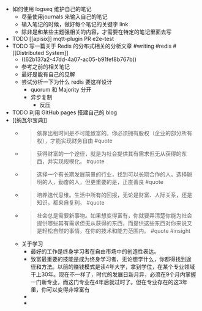 - 如何使用 logseq 维护自己的笔记
	- 尽量使用journals 来输入自己的笔记
	- 输入笔记的时候，做好每个笔记的关键字 link
	- 除非是和某些主题强相关的内容，才需要在特定的笔记里面去写
- TODO [[apisix]] mqtt-plugin PR e2e-test
- TODO 写一篇关于 Redis 的分布式相关的分析文章 #writing #redis #[[Distributed System]]
	- ((62b137a2-47dd-4a07-ac05-b91fef8b767b))
	- 参考之前的相关笔记
	- 最好是能有自己的见解
	- 尝试分析一下为什么 redis 要这样设计
		- quorum 和 Majority 分开
		- 异步复制
			- 反压
- TODO 利用 GitHub pages 搭建自己的 blog
- [[纳瓦尔宝典]]
	- > 依靠出租时间是不可能致富的。你必须拥有股权（企业的部分所有权），才能实现财务自由 #quote
	- > 获得财富的一个途径，就是为社会提供其有需求但无从获得的东西，并实现规模化。 #quote
	- > 选择一个有长期发展前景的行业，找到可以长期合作的人。选择聪明的人，勤奋的人，但更重要的是，正直善良 #quote
	- > 培养迭代思维。生活中所有的回报，无论是财富、人际关系，还是知识，都来自复利。 #quote
	- > 社会总是需要新事物。如果想变得富有，你就要弄清楚你能为社会提供哪些其有需求但无从获得的东西，而提供这些东西对你来说又是轻松自然的事情，在你的技术和能力范围内。 #quote #insight
	- 关于学习
		- 最好的工作是终身学习者在自由市场中的创造性表达。
		- 致富最重要的技能是成为终身学习者，无论想学什么，你都得找到途径和方法。以前的赚钱模式是读4年大学，拿到学位，在某个专业领域干上30年。现在不一样了，时代的发展日新月异，必须在9个月内掌握一门新专业，而这门专业在4年后就过时了。但在专业存在的这3年里，你可以变得非常富有
		-
		-